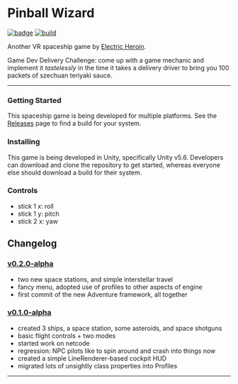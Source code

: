 
Pinball Wizard
==============
[![badge]][tag] [![build]][tag]

Another VR spaceship game by [Electric Heroin][site].

Game Dev Delivery Challenge:
come up with a game mechanic and implement it *tastelessly*
in the time it takes a delivery driver to bring you
100 packets of szechuan teriyaki sauce.

---

### Getting Started ###
This spaceship game is being developed for multiple platforms.
See the [Releases][tag] page to find a build for your system.

### Installing ###
This game is being developed in Unity, specifically Unity v5.6.
Developers can download and clone the repository to get started,
whereas everyone else should download a build for their system.

### Controls ###
- stick 1 x: roll
- stick 1 y: pitch
- stick 2 x: yaw

## Changelog ##
### [v0.2.0-alpha][tag] ###
- two new space stations, and simple interstellar travel
- fancy menu, adopted use of profiles to other aspects of engine
- first commit of the new Adventure framework, all together

### [v0.1.0-alpha][tag] ###
- created 3 ships, a space station, some asteroids, and space shotguns
- basic flight controls + two modes
- started work on netcode
- regression: NPC pilots like to spin around and crash into things now
- created a simple LineRenderer-based cockpit HUD
- migrated lots of unsightly class properties into Profiles

---
[site]: <http://bescott.org/electric-heroin/>
[badge]: <https://img.shields.io/badge/version-0.2.0--alpha-red.svg>
[tag]: <https://github.com/evan-erdos/intergalactic-revolution/releases/>
[build]: <https://img.shields.io/badge/build-passing-brightgreen.svg>
